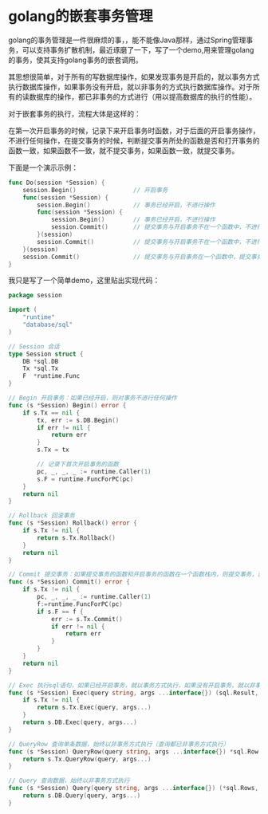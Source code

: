 # golang的嵌套事务管理

golang的事务管理是一件很麻烦的事，，能不能像Java那样，通过Spring管理事务，可以支持事务扩散机制，最近琢磨了一下，写了一个demo,用来管理golang的事务，使其支持golang事务的嵌套调用。

其思想很简单，对于所有的写数据库操作，如果发现事务是开启的，就以事务方式执行数据库操作，如果事务没有开启，就以非事务的方式执行数据库操作。对于所有的读数据库的操作，都已非事务的方式进行（用以提高数据库的执行的性能）。

对于嵌套事务的执行，流程大体是这样的：

在第一次开启事务的时候，记录下来开启事务时函数，对于后面的开启事务操作，不进行任何操作，在提交事务的时候，判断提交事务所处的函数是否和打开事务的函数一致，如果函数不一致，就不提交事务，如果函数一致，就提交事务。

下面是一个演示示例：

```go
func Do(session *Session) {
	session.Begin()                // 开启事务
	func(session *Session) {
		session.Begin()            // 事务已经开启，不进行操作
		func(session *Session) {
			session.Begin()        // 事务已经开启，不进行操作
			session.Commit()       // 提交事务与开启事务不在一个函数中，不进行操作
		}(session)          
		session.Commit()           // 提交事务与开启事务不在一个函数中，不进行操作
	}(session)
	session.Commit()               // 提交事务与开启事务在一个函数中，提交事务
}
```

我只是写了一个简单demo，这里贴出实现代码：

```go
package session

import (
	"runtime"
	"database/sql"
)

// Session 会话
type Session struct {
	DB *sql.DB
	Tx *sql.Tx
	F  *runtime.Func
}

// Begin 开启事务：如果已经开启，则对事务不进行任何操作
func (s *Session) Begin() error {
	if s.Tx == nil {
		tx, err := s.DB.Begin()
		if err != nil {
			return err
		}
		s.Tx = tx

		// 记录下首次开启事务的函数
		pc, _, _, _ := runtime.Caller(1)
		s.F = runtime.FuncForPC(pc)
	}
	return nil
}

// Rollback 回滚事务
func (s *Session) Rollback() error {
	if s.Tx != nil {
		return s.Tx.Rollback()
	}
	return nil
}

// Commit 提交事务：如果提交事务的函数和开启事务的函数在一个函数栈内，则提交事务，否则，不提交
func (s *Session) Commit() error {
	if s.Tx != nil {
		pc, _, _, _ := runtime.Caller(1)
		f:=runtime.FuncForPC(pc)
		if s.F == f {
			err := s.Tx.Commit()
			if err != nil {
				return err
			}
		}
	}
	return nil
}

// Exec 执行sql语句，如果已经开启事务，就以事务方式执行，如果没有开启事务，就以非事务方式执行
func (s *Session) Exec(query string, args ...interface{}) (sql.Result, error) {
	if s.Tx != nil {
		return s.Tx.Exec(query, args...)
	}
	return s.DB.Exec(query, args...)
}

// QueryRow 查询单条数据，始终以非事务方式执行（查询都已非事务方式执行）
func (s *Session) QueryRow(query string, args ...interface{}) *sql.Row {
	return s.Tx.QueryRow(query, args...)
}

// Query 查询数据，始终以非事务方式执行
func (s *Session) Query(query string, args ...interface{}) (*sql.Rows, error) {
	return s.DB.Query(query, args...)
}

```

